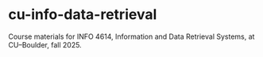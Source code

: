 # cu-info-data-retrieval
Course materials for INFO 4614, Information and Data Retrieval Systems, at CU–Boulder, fall 2025.
